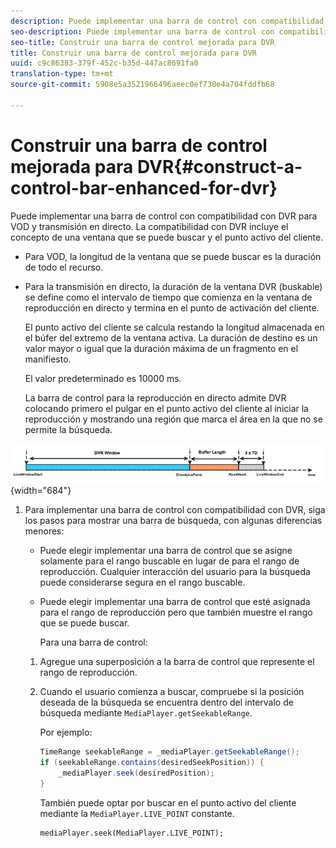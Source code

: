 ```yaml
---
description: Puede implementar una barra de control con compatibilidad con DVR para VOD y transmisión en directo. La compatibilidad con DVR incluye el concepto de una ventana que se puede buscar y el punto activo del cliente.
seo-description: Puede implementar una barra de control con compatibilidad con DVR para VOD y transmisión en directo. La compatibilidad con DVR incluye el concepto de una ventana que se puede buscar y el punto activo del cliente.
seo-title: Construir una barra de control mejorada para DVR
title: Construir una barra de control mejorada para DVR
uuid: c9c86383-379f-452c-b35d-447ac8691fa0
translation-type: tm+mt
source-git-commit: 5908e5a3521966496aeec0ef730e4a704fddfb68

---
```



# Construir una barra de control mejorada para DVR{#construct-a-control-bar-enhanced-for-dvr}

Puede implementar una barra de control con compatibilidad con DVR para VOD y transmisión en directo. La compatibilidad con DVR incluye el concepto de una ventana que se puede buscar y el punto activo del cliente.

* Para VOD, la longitud de la ventana que se puede buscar es la duración de todo el recurso.
* Para la transmisión en directo, la duración de la ventana DVR (buskable) se define como el intervalo de tiempo que comienza en la ventana de reproducción en directo y termina en el punto de activación del cliente.

   El punto activo del cliente se calcula restando la longitud almacenada en el búfer del extremo de la ventana activa. La duración de destino es un valor mayor o igual que la duración máxima de un fragmento en el manifiesto.

   El valor predeterminado es 10000 ms.

   La barra de control para la reproducción en directo admite DVR colocando primero el pulgar en el punto activo del cliente al iniciar la reproducción y mostrando una región que marca el área en la que no se permite la búsqueda.

<!--<a id="fig_37A39A28BA714BA5A2C461357ED5BD41"></a>-->

![](assets/dvr-window.PNG){width=&quot;684&quot;}

1. Para implementar una barra de control con compatibilidad con DVR, siga los pasos para mostrar una barra de búsqueda, con algunas diferencias menores:

   * Puede elegir implementar una barra de control que se asigne solamente para el rango buscable en lugar de para el rango de reproducción. Cualquier interacción del usuario para la búsqueda puede considerarse segura en el rango buscable.
   * Puede elegir implementar una barra de control que esté asignada para el rango de reproducción pero que también muestre el rango que se puede buscar.

      Para una barra de control:
   1. Agregue una superposición a la barra de control que represente el rango de reproducción.
   1. Cuando el usuario comienza a buscar, compruebe si la posición deseada de la búsqueda se encuentra dentro del intervalo de búsqueda mediante `MediaPlayer.getSeekableRange`.

      Por ejemplo:

      ```java
      TimeRange seekableRange = _mediaPlayer.getSeekableRange(); 
      if (seekableRange.contains(desiredSeekPosition)) { 
          _mediaPlayer.seek(desiredPosition); 
      }
      ```

      También puede optar por buscar en el punto activo del cliente mediante la `MediaPlayer.LIVE_POINT` constante.

      ```
      mediaPlayer.seek(MediaPlayer.LIVE_POINT);
      ```
